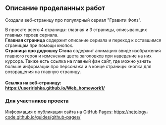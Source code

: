 ## Описание проделанных работ
Создали веб-страницу про популярный сериал "Гравити Фолз".

В проекте всего 4 страницы: главная и 3 страницы, описывающих  главных героев сериала.    
**Главная страница** содержит описание сериала и переход к оставшимся страницам при помощи кнопок.   
**Страница про дядюшку Стэна** содержит анимацию ввиде изображения главного героя и изменения цвета заголовков при наведение на них курсора. Также есть ссылка на главный фан сайт, где можно узнать больше информации про персонажа и в конце страницы кнопка для возвращения на главную страницу.


#### Ссылка на веб-страницу: https://useririshka.github.io/Web_homework1/





### Для участников проекта
Информация о публикации сайта на GitHub Pages: https://netology-code.github.io/guides/github-pages/
